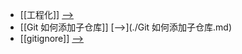 - [[工程化]] [-->](./工程化.md)
- [[Git 如何添加子仓库]] [-->](./Git 如何添加子仓库.md)
- [[gitignore]] [-->](./gitignore.md)
